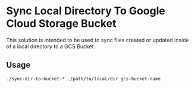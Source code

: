 # Sync Local Directory To Google Cloud Storage Bucket

This solution is intended to be used to sync files created or updated inside of a local directory to a GCS Bucket. 

## Usage

```
./sync-dir-to-bucket-* ./path/to/local/dir gcs-bucket-name

```
